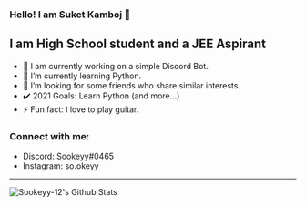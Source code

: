### Hello! I am Suket Kamboj 👋

## I am High School student and a JEE Aspirant 
- 🔭 I am currently working on a simple Discord Bot.
- 🌱 I’m currently learning Python. 
- 👯 I’m looking for some friends who share similar interests.
- ✔️ 2021 Goals: Learn Python (and more...)
- ⚡ Fun fact: I love to play guitar.

### Connect with me:
- Discord: Sookeyy#0465
- Instagram: so.okeyy

---

<img align="left" alt="Sookeyy-12's Github Stats" src="https://github-readme-stats.vercel.app/api?username=Sookeyy-12&?theme=dark"/>